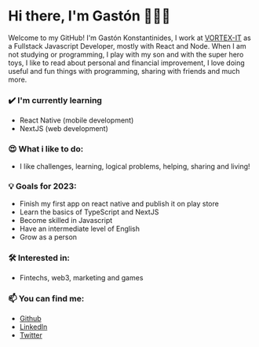 # Hi there, I'm Gastón 👋👨‍💻

Welcome to my GitHub! I'm Gastón Konstantinides, I work at [VORTEX-IT](https://vortex-it.com/) as a Fullstack Javascript Developer, mostly with React and Node. When I am not studying or programming, I play with my son and with the super hero toys, I like to read about personal and financial improvement, I love doing useful and fun things with programming, sharing with friends and much more.

### ✔️ I'm currently learning
- React Native (mobile development)
- NextJS (web development)

### 😍 What i like to do:
- I like challenges, learning, logical problems, helping, sharing and living!

### 💡 Goals for 2023:
- Finish my first app on react native and publish it on play store
- Learn the basics of TypeScript and NextJS
- Become skilled in Javascript
- Have an intermediate level of English
- Grow as a person

### 🛠 Interested in:
- Fintechs, web3, marketing and games

### 📫 You can find me:
- [Github](https://github.com/gastonkons)
- [LinkedIn](https://linkedin.com/in/gastonkons)
- [Twitter](https://twitter.com/gastonkonst)
